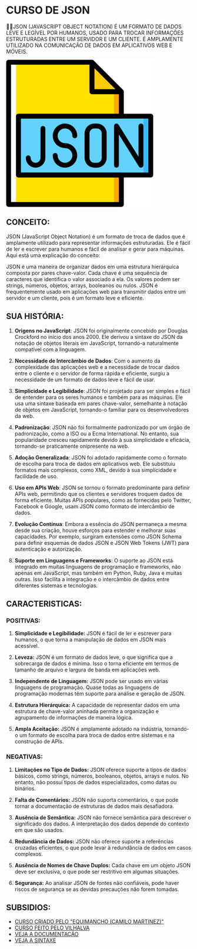# CURSO DE JSON
👨‍⚖️JSON (JAVASCRIPT OBJECT NOTATION) É UM FORMATO DE DADOS LEVE E LEGÍVEL POR HUMANOS, USADO PARA TROCAR INFORMAÇÕES ESTRUTURADAS ENTRE UM SERVIDOR E UM CLIENTE. É AMPLAMENTE UTILIZADO NA COMUNICAÇÃO DE DADOS EM APLICATIVOS WEB E MÓVEIS.

<img src="IMAGEM.png" align="center" width="400"> <br>

## CONCEITO:
JSON (JavaScript Object Notation) é um formato de troca de dados que é amplamente utilizado para representar informações estruturadas. Ele é fácil de ler e escrever para humanos e fácil de analisar e gerar para máquinas. Aqui está uma explicação do conceito:

JSON é uma maneira de organizar dados em uma estrutura hierárquica composta por pares chave-valor. Cada chave é uma sequência de caracteres que identifica o valor associado a ela. Os valores podem ser strings, números, objetos, arrays, booleanos ou nulos. JSON é frequentemente usado em aplicações web para transmitir dados entre um servidor e um cliente, pois é um formato leve e eficiente.

## SUA HISTÓRIA:
1. **Origens no JavaScript**: JSON foi originalmente concebido por Douglas Crockford no início dos anos 2000. Ele derivou a sintaxe do JSON da notação de objetos literais em JavaScript, tornando-a naturalmente compatível com a linguagem.

2. **Necessidade de Intercâmbio de Dados**: Com o aumento da complexidade das aplicações web e a necessidade de trocar dados entre o cliente e o servidor de forma rápida e eficiente, surgiu a necessidade de um formato de dados leve e fácil de usar.

3. **Simplicidade e Legibilidade**: JSON foi projetado para ser simples e fácil de entender para os seres humanos e também para as máquinas. Ele usa uma sintaxe baseada em pares chave-valor, semelhante à notação de objetos em JavaScript, tornando-o familiar para os desenvolvedores da web.

4. **Padronização**: JSON não foi formalmente padronizado por um órgão de padronização, como a ISO ou a Ecma International. No entanto, sua popularidade cresceu rapidamente devido à sua simplicidade e eficácia, tornando-se praticamente onipresente na web.

5. **Adoção Generalizada**: JSON foi adotado rapidamente como o formato de escolha para troca de dados em aplicativos web. Ele substituiu formatos mais complexos, como XML, devido à sua simplicidade e facilidade de uso.

6. **Uso em APIs Web**: JSON se tornou o formato predominante para definir APIs web, permitindo que os clientes e servidores troquem dados de forma eficiente. Muitas APIs populares, como as fornecidas pelo Twitter, Facebook e Google, usam JSON como formato de intercâmbio de dados.

7. **Evolução Contínua**: Embora a essência do JSON permaneça a mesma desde sua criação, houve esforços para estender e melhorar suas capacidades. Por exemplo, surgiram extensões como JSON Schema para definir esquemas de dados JSON e JSON Web Tokens (JWT) para autenticação e autorização.

8. **Suporte em Linguagens e Frameworks**: O suporte ao JSON está integrado em muitas linguagens de programação e frameworks, não apenas em JavaScript, mas também em Python, Ruby, Java e muitas outras. Isso facilita a integração e o intercâmbio de dados entre diferentes sistemas e tecnologias.

## CARACTERISTICAS:
### POSITIVAS:
1. **Simplicidade e Legibilidade:** JSON é fácil de ler e escrever para humanos, o que torna a manipulação de dados em JSON mais acessível.

2. **Leveza:** JSON é um formato de dados leve, o que significa que a sobrecarga de dados é mínima. Isso o torna eficiente em termos de tamanho de arquivo e largura de banda em aplicações web.

3. **Independente de Linguagem:** JSON pode ser usado em várias linguagens de programação. Quase todas as linguagens de programação modernas têm suporte para análise e geração de JSON.

4. **Estrutura Hierárquica:** A capacidade de representar dados em uma estrutura de chave-valor aninhada permite a organização e agrupamento de informações de maneira lógica.

5. **Ampla Aceitação:** JSON é amplamente adotado na indústria, tornando-o um formato de escolha para troca de dados entre sistemas e na construção de APIs.

### NEGATIVAS:
1. **Limitações no Tipo de Dados:** JSON oferece suporte a tipos de dados básicos, como strings, números, booleanos, objetos, arrays e nulos. No entanto, não possui tipos de dados especializados, como datas ou binários.

2. **Falta de Comentários:** JSON não suporta comentários, o que pode tornar a documentação de estruturas de dados mais desafiadora.

3. **Ausência de Semântica:** JSON não fornece semântica para descrever o significado dos dados. A interpretação dos dados depende do contexto em que são usados.

4. **Redundância de Dados:** JSON não oferece suporte a referências cruzadas eficientes, o que pode levar à redundância de dados em casos complexos.

5. **Ausência de Nomes de Chave Duplos:** Cada chave em um objeto JSON deve ser exclusiva, o que pode ser restritivo em algumas situações.

6. **Segurança:** Ao analisar JSON de fontes não confiáveis, pode haver riscos de segurança se as devidas precauções não forem tomadas.

## SUBSIDIOS:
- [CURSO CRIADO PELO "EQUIMANCHO (CAMILO MARTINEZ)"](https://youtube.com/playlist?list=PLrDTf5qnZdEAiHO19QB9hq5QXAef1h8oY&si=nmPBarCCxQ1cWmTt)
- [CURSO FEITO PELO VILHALVA](https://github.com/VILHALVA)
- [VEJA A DOCUMENTAÇÃO](https://www.ibm.com/docs/en/db2/11.5?topic=concepts-json-documents)
- [VEJA A SINTAXE](./SINTAXE.md)